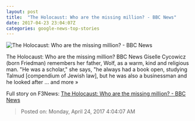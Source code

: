 ```yaml
---
layout: post
title:  "The Holocaust: Who are the missing million? - BBC News"
date: 2017-04-23 23:04:07Z
categories: google-news-top-stories
---
```


![The Holocaust: Who are the missing million? - BBC News](https://ichef-1.bbci.co.uk/news/1024/cpsprodpb/8AC5/production/_95052553_20170227_152643.jpg)

The Holocaust: Who are the missing million? BBC News Giselle Cycowicz (born Friedman) remembers her father, Wolf, as a warm, kind and religious man. "He was a scholar," she says, "he always had a book open, studying Talmud [compendium of Jewish law], but he was also a businessman and he looked after ... and more »


Full story on F3News: [The Holocaust: Who are the missing million? - BBC News](http://www.f3nws.com/n/zxRbQB)

> Posted on: Monday, April 24, 2017 4:04:07 AM
